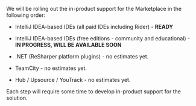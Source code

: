 [//]: # (title: What JetBrains products support paid plugins?)

We will be rolling out the in-product support for the Marketplace in the following order:

* IntelliJ IDEA-based IDEs (all paid IDEs including Rider) - **READY**

* IntelliJ IDEA-based IDEs (free editions - community and educational) - **IN PROGRESS, WILL BE AVAILABLE SOON**

* .NET (ReSharper platform plugins) - no estimates yet.

* TeamCity - no estimates yet.

* Hub / Upsource / YouTrack - no estimates yet.

Each step will require some time to develop in-product support for the solution.
